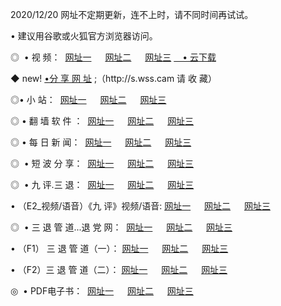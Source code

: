 <p>2020/12/20 网址不定期更新，连不上时，请不同时间再试试。
<p>• 建议用谷歌或火狐官方浏览器访问。
<p>◎  • 视 频： 
<a href="http://hfa.guitarhaven.com/" target="_blank">网址一</a> 　 
<a href="http://hrn.guitarhaven.com/" target="_blank">网址二</a> 　 
<a href="http://hrn.guitarhaven.com/b.html" target="_blank">网址三</a>
<a href="https://yadi.sk/d/d0sUeAOpal3njw" target="_blank">　• 云下载 </a></p>
<p>◆ new! <a href="http://hox.wemusiclabel.com/a.html">•分 享 网 址</a> ;（http://s.wss.cam 请 收 藏） </p>

<p>◎•  小 站：  
<a href="http://hfa.guitarhaven.com/f.html" target="_blank">网址一</a> 　 
<a href="http://hrn.guitarhaven.com/h.html" target="_blank">网址二</a> 　 
<a href="http://hrn.guitarhaven.com/k/" target="_blank">网址三</a></p><p>

<p>◎  • 翻 墙 软 件 ：  
<a href="http://hfa.guitarhaven.com/ff/" target="_blank">网址一</a> 　 
<a href="http://hrn.guitarhaven.com/s/read/a1_nd.html" target="_blank">网址二</a> 　 
<a href="http://hrn.guitarhaven.com/ff/index.html" target="_blank">网址三</a></p>
<p>◎  • 每 日 新 闻：  
<a href="http://hfa.guitarhaven.com/day/" target="_blank">网址一</a> 　 
<a href="http://hrn.guitarhaven.com/day/" target="_blank">网址二</a> 　 
<a href="http://hrn.guitarhaven.com/day/index.html" target="_blank">网址三</a></p>
<p>◎   • 短 波 分 享：  
<a href="http://hfa.guitarhaven.com/h/" target="_blank">网址一</a> 　 
<a href="http://hrn.guitarhaven.com/h/" target="_blank">网址二</a> 　 
<a href="http://hrn.guitarhaven.com/h/index.html" target="_blank">网址三</a></p>
<p>◎   • 九 评.三 退：  
<a href="http://hfa.guitarhaven.com/t/" target="_blank">网址一</a> 　 
<a href="http://hrn.guitarhaven.com/v2/index.html" target="_blank">网址二</a> 　 
<a href="http://hrn.guitarhaven.com/tt/index.html" target="_blank">网址三</a> 　</p>
<p>  • （E2_视频/语音）《九 评》视频/语音: 
<a href="http://hrn.guitarhaven.com/7738.html" target="_blank">网址一</a> 　 
<a href="http://hrn.guitarhaven.com/7614.html" target="_blank">网址二</a> 　 
<a href="http://hrn.guitarhaven.com/7633.html" target="_blank">网址三</a></p>
<p>◎   • 三 退 管 道...退 党 网：  
<a href="http://hfa.guitarhaven.com/go/td1.html" target="_blank">网址一</a> 　 
<a href="http://hrn.guitarhaven.com/go/td2.html" target="_blank">网址二</a> 　 
<a href="http://hrn.guitarhaven.com/go/td3.html" target="_blank">网址三</a></p>
<p>  • （F1） 三 退 管 道（一）： 
<a href="http://hfa.guitarhaven.com/dd/" target="_blank">网址一</a> 　 
<a href="http://hrn.guitarhaven.com/s/read/a1_tdx.html" target="_blank">网址二</a> 　 
<a href="http://hrn.guitarhaven.com/dd/" target="_blank">网址三</a></p>
<p>  • （F2）三 退 管 道（二）： 
<a href="http://hrn.guitarhaven.com/d/" target="_blank">网址一</a> 　 
<a href="http://hfa.guitarhaven.com/d/index.html" target="_blank">网址二</a> 　 
<a href="http://hrn.guitarhaven.com/d/" target="_blank">网址三</a></p>
<p>◎   • PDF电子书：  
<a href="http://hfa.guitarhaven.com/p/" target="_blank">网址一</a> 　 
<a href="http://hrn.guitarhaven.com/p/index.html" target="_blank">网址二</a> 　 
<a href="http://hrn.guitarhaven.com/p/" target="_blank">网址三</a></p>
